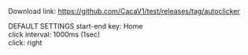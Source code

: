 Download link: https://github.com/CacaV1/test/releases/tag/autoclicker


DEFAULT SETTINGS
start-end key: Home     
click interval: 1000ms (1sec)     
click: right     
